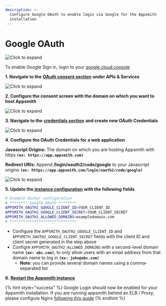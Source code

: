 ```yaml
---
description: >-
  Configure Google OAuth to enable login via Google for the Appsmith
  installation
---
```


# Google OAuth

![Click to expand](../../../.gitbook/assets/google-login.png)

To enable Google Sign in, login to your [google cloud console](https://console.cloud.google.com)

**1. Navigate to the** [**OAuth consent section**](https://console.cloud.google.com/apis/credentials/consent) **under APIs & Services**

![Click to expand](../../../.gitbook/assets/google-oauth-consent-1.png)

**2. Configure the consent screen with the domain on which you want to host Appsmith**

![Click to expand](../../../.gitbook/assets/google-oauth-consent.png)

**3. Navigate to the** [**credentials section**](https://console.cloud.google.com/apis/credentials) **and create new OAuth Credentials**

![Click to expand](../../../.gitbook/assets/google-oauth-creds.png)

**4. Configure the OAuth Credentials for a web application**

**Javascript Origins:** The domain on which you are hosting Appsmith with https **`(ex: https://app.appsmith.com)`**

**Redirect URIs:** Append **/login/oauth2/code/google** to your Javascript origins **`(ex: https://app.appsmith.com/login/oauth2/code/google)`**

![Click to expand](../../../.gitbook/assets/google-oauth-creds-2.png)

**5. Update the**[ **instance configuration**](../) **with the following fields**

```bash
# Example docker configuration
# ******** Google OAuth ********
APPSMITH_OAUTH2_GOOGLE_CLIENT_ID=YOUR_CLIENT_ID
APPSMITH_OAUTH2_GOOGLE_CLIENT_SECRET=YOUR_CLIENT_SECRET
APPSMITH_OAUTH2_ALLOWED_DOMAINS=exampledomain.com
# ******************************
```

* Configure the `APPSMITH_OAUTH2_GOOGLE_CLIENT_ID` and `APPSMITH_OAUTH2_GOOGLE_CLIENT_SECRET` fields with the client ID and client secret generated in the step above
* Configre `APPSMITH_OAUTH2_ALLOWED_DOMAINS` with a second-level domain name **`(ex: abc.com)`**, to only allow users with an email address from that domain name to log in **`(ex: john@abc.com)`**
  * **Note**: you can provide several domain names using a comma-separated list

**6.** [**Restart the Appsmith instance**](../)

{% hint style="success" %}
Google Login should now be enabled for your Appsmith installation. If you are running appsmith behind an ELB / Proxy, please configure Nginx [following this guide](../../../troubleshooting-guide/deployment-errors.md#oauth-sign-up-not-working)
{% endhint %}
